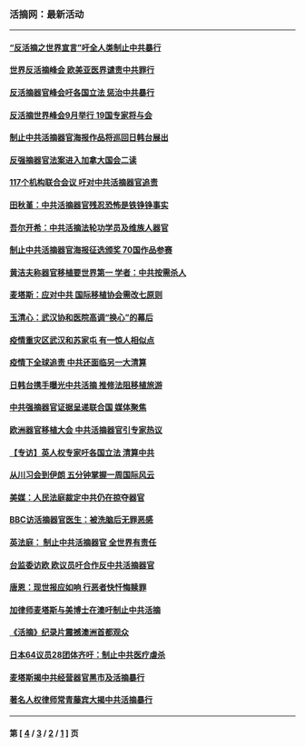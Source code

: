 ### 活摘网：最新活动
---
#### [“反活摘之世界宣言”吁全人类制止中共暴行](../../pages/nf5883/n13259730.md?09270430) 
#### [世界反活摘峰会 欧美亚医界谴责中共罪行](../../pages/nf5883/n13253550.md?09270430) 
#### [反活摘器官峰会吁各国立法 惩治中共暴行](../../pages/nf5883/n13245052.md?09270430) 
#### [反活摘世界峰会9月举行 19国专家将与会](../../pages/nf5883/n13201492.md?09270430) 
#### [制止中共活摘器官海报作品将巡回日韩台展出](../../pages/nf5883/n13177791.md?09270430) 
#### [反强摘器官法案进入加拿大国会二读](../../pages/nf5883/n13033450.md?09270430) 
#### [117个机构联合会议 吁对中共活摘器官追责](../../pages/nf5883/n12775087.md?09270430) 
#### [田秋堇：中共活摘器官残忍恐怖是铁铮铮事实](../../pages/nf5883/n12702148.md?09270430) 
#### [吾尔开希：中共活摘法轮功学员及维族人器官](../../pages/nf5883/n12693197.md?09270430) 
#### [制止中共活摘器官海报征选颁奖 70国作品参赛](../../pages/nf5883/n12692050.md?09270430) 
#### [黄洁夫称器官移植要世界第一 学者：中共按需杀人](../../pages/nf5883/n12572329.md?09270430) 
#### [麦塔斯：应对中共 国际移植协会需改七原则](../../pages/nf5883/n12514711.md?09270430) 
#### [玉清心：武汉协和医院高调“换心”的幕后](../../pages/nf5883/n12298730.md?09270430) 
#### [疫情重灾区武汉和苏家屯 有一惊人相似点](../../pages/nf5883/n12150824.md?09270430) 
#### [疫情下全球追责 中共还面临另一大清算](../../pages/nf5883/n12070397.md?09270430) 
#### [日韩台携手曝光中共活摘 推修法阻移植旅游](../../pages/nf5883/n11712046.md?09270430) 
#### [中共强摘器官证据呈递联合国 媒体聚焦](../../pages/nf5883/n11546426.md?09270430) 
#### [欧洲器官移植大会 中共活摘器官引专家热议](../../pages/nf5883/n11539095.md?09270430) 
#### [【专访】英人权专家吁各国立法 清算中共](../../pages/nf5883/n11367315.md?09270430) 
#### [从川习会到伊朗 五分钟掌握一周国际风云](../../pages/nf5883/n11338520.md?09270430) 
#### [美媒：人民法庭裁定中共仍在掠夺器官](../../pages/nf5883/n11334897.md?09270430) 
#### [BBC访活摘器官医生：被洗脑后无罪恶感](../../pages/nf5883/n11335935.md?09270430) 
#### [英法庭： 制止中共活摘器官 全世界有责任](../../pages/nf5883/n11330691.md?09270430) 
#### [台监委访欧 欧议员吁合作反中共活摘器官](../../pages/nf5883/n11109190.md?09270430) 
#### [唐恩：现世报应如响 行恶者快忏悔赎罪](../../pages/nf5883/n11104016.md?09270430) 
#### [加律师麦塔斯与美博士在澳吁制止中共活摘](../../pages/nf5883/n10724764.md?09270430) 
#### [《活摘》纪录片震撼澳洲首都观众](../../pages/nf5883/n10722747.md?09270430) 
#### [日本64议员28团体齐吁：制止中共医疗虐杀](../../pages/nf5883/n10587757.md?09270430) 
#### [麦塔斯揭中共经营器官黑市及活摘暴行](../../pages/nf5883/n10442407.md?09270430) 
#### [著名人权律师常青藤宾大揭中共活摘暴行](../../pages/nf5883/n10318181.md?09270430) 

---
#### 第 [ [4](./4.md?09270430) / [3](./3.md?09270430) / [2](./2.md?09270430) / [1](./1.md?09270430) ] 页
